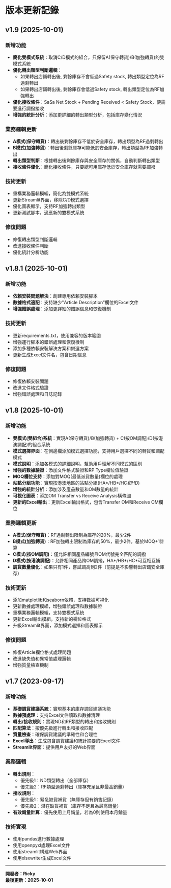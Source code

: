 # 版本更新記錄

## v1.9 (2025-10-01)

### 新增功能
- **簡化雙模式系統**：取消C/D模式的組合，只保留A(保守轉貨)/B(加強轉貨)的雙模式系統
- **優化轉出類型判斷邏輯**：
  - 如果轉出店鋪轉出後, 剩餘庫存不會低過Safety stock, 轉出類型定位為RF過剩轉出
  - 如果轉出店鋪轉出後, 剩餘庫存會低過Safety stock, 轉出類型定位為RF加強轉出
- **優化接收條件**：SaSa Net Stock + Pending Received < Safety Stock，便需要進行調撥接收
- **增強的統計分析**：添加更詳細的轉出類型分析，包括庫存變化情況

### 業務邏輯更新
- **A模式(保守轉貨)**：轉出後剩餘庫存不低於安全庫存，轉出類型為RF過剩轉出
- **B模式(加強轉貨)**：轉出後剩餘庫存可能低於安全庫存，轉出類型為RF加強轉出
- **轉出類型判斷**：根據轉出後剩餘庫存與安全庫存的關係，自動判斷轉出類型
- **接收條件優化**：簡化接收條件，只要總可用庫存低於安全庫存就需要調撥

### 技術更新
- 重構業務邏輯模組，簡化為雙模式系統
- 更新Streamlit界面，移除C/D模式選擇
- 優化圖表顯示，支持RF加強轉出類型
- 更新測試腳本，適應新的雙模式系統

### 修復問題
- 修復轉出類型判斷邏輯
- 改進接收條件判斷
- 優化統計分析功能

## v1.8.1 (2025-10-01)

### 新增功能
- **依賴安裝問題解決**：創建專用依賴安裝腳本
- **數據格式適配**：支持缺少"Article Description"欄位的Excel文件
- **增強錯誤處理**：添加更詳細的錯誤信息和恢復機制

### 技術更新
- 更新requirements.txt，使用兼容的版本範圍
- 增強運行腳本的錯誤處理和恢復機制
- 添加多種依賴安裝解決方案和備選方案
- 更新生成Excel文件名，包含日期信息

### 修復問題
- 修復依賴安裝問題
- 改進文件格式驗證
- 增強錯誤處理和日誌記錄

## v1.8 (2025-10-01)

### 新增功能
- **雙模式(雙組合)系統**：實現A(保守轉貨)/B(加強轉貨) + C(按OM調配)/D(按港澳調配)的組合系統
- **模式選擇界面**：在側邊欄添加模式選擇功能，支持用戶選擇不同的轉貨和調配模式
- **模式說明**：添加各模式的詳細說明，幫助用戶理解不同模式的區別
- **增強的數據驗證**：添加文件格式驗證和RP Type欄位值驗證
- **MOQ欄位支持**：添加對MOQ(最低派貨數量)欄位的處理
- **站點分組功能**：實現按港澳地區的站點分組(HA*/HB*/HC*和HD*)
- **增強的統計分析**：添加涉及產品數量和OM數量的統計
- **可視化圖表**：添加OM Transfer vs Receive Analysis橫條圖
- **更新的Excel輸出**：更新Excel輸出格式，包含Transfer OM和Receive OM欄位

### 業務邏輯更新
- **A模式(保守轉貨)**：RF過剩轉出限制為庫存的20%，最少2件
- **B模式(加強轉貨)**：RF加強轉出限制為庫存的50%，最少2件，基於MOQ+1計算
- **C模式(按OM調配)**：僅允許相同產品編號且OM代號完全匹配的調撥
- **D模式(按港澳調配)**：允許相同產品跨OM調撥，HA*/HB*/HC*可互相互補
- **調貨數量優化**：如果只有1件，嘗試調高到2件（前提是不影響轉出店鋪安全庫存）

### 技術更新
- 添加matplotlib和seaborn依賴，支持數據可視化
- 更新數據處理模組，增強錯誤處理和數據驗證
- 重構業務邏輯模組，支持雙模式系統
- 更新Excel輸出模組，支持新的欄位格式
- 升級Streamlit界面，添加模式選擇和圖表顯示

### 修復問題
- 修復Article欄位格式處理問題
- 改進缺失值和異常值處理邏輯
- 增強質量檢查機制

## v1.7 (2023-09-17)

### 新增功能
- **基礎調貨建議系統**：實現基本的庫存調貨建議功能
- **數據預處理**：支持Excel文件讀取和數據清理
- **轉出/接收規則**：實現ND和RF類型的轉出和接收規則
- **匹配算法**：按優先級進行轉出和接收匹配
- **質量檢查**：確保調貨建議的準確性和合理性
- **Excel導出**：生成包含調貨建議和統計摘要的Excel文件
- **Streamlit界面**：提供用戶友好的Web界面

### 業務邏輯
- **轉出規則**：
  - 優先級1：ND類型轉出（全部庫存）
  - 優先級2：RF類型過剩轉出（庫存充足且非最高銷量）
- **接收規則**：
  - 優先級1：緊急缺貨補貨（無庫存但有銷售記錄）
  - 優先級2：潛在缺貨補貨（庫存不足且為最高銷量）
- **有效銷量計算**：優先使用上月銷量，若為0則使用本月銷量

### 技術實現
- 使用pandas進行數據處理
- 使用openpyxl處理Excel文件
- 使用streamlit構建Web界面
- 使用xlsxwriter生成Excel文件

---

**開發者：Ricky**  
**最後更新：2025-10-01**